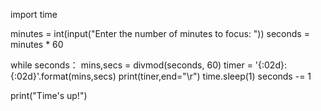 import time

minutes = int(input("Enter the number of minutes to focus: "))
seconds = minutes * 60

while seconds：
     mins,secs = divmod(seconds, 60)
     timer = '{:02d}:{:02d}'.format(mins,secs)
     print(tiner,end="\r")
     time.sleep(1)
     seconds -= 1

print("Time's up!")
